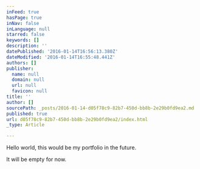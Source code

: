 ```yaml
---
inFeed: true
hasPage: true
inNav: false
inLanguage: null
starred: false
keywords: []
description: ''
datePublished: '2016-01-14T16:56:13.380Z'
dateModified: '2016-01-14T16:55:48.441Z'
authors: []
publisher:
  name: null
  domain: null
  url: null
  favicon: null
title: ''
author: []
sourcePath: _posts/2016-01-14-d05f78c9-82b7-450d-bb8b-2e29b0fd9ea2.md
published: true
url: d05f78c9-82b7-450d-bb8b-2e29b0fd9ea2/index.html
_type: Article

---
```

Hello world, this would be my portfolio in the future.

It will be empty for now.